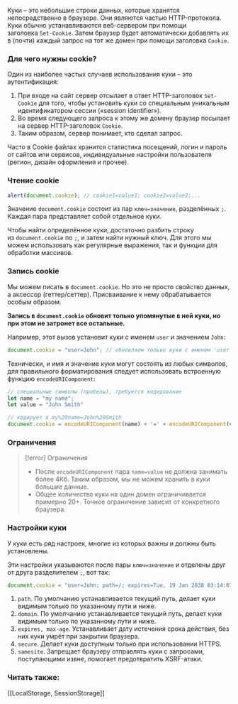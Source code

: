 Куки – это небольшие строки данных, которые хранятся непосредственно в браузере. Они являются частью HTTP-протокола.
Куки обычно устанавливаются веб-сервером при помощи заголовка `Set-Cookie`. Затем браузер будет автоматически добавлять их в (почти) каждый запрос на тот же домен при помощи заголовка `Cookie`.

### Для чего нужны cookie?
Один из наиболее частых случаев использования куки – это аутентификация:

1. При входе на сайт сервер отсылает в ответ HTTP-заголовок `Set-Cookie` для того, чтобы установить куки со специальным уникальным идентификатором сессии («session identifier»).
2. Во время следующего запроса к этому же домену браузер посылает на сервер HTTP-заголовок `Cookie`.
3. Таким образом, сервер понимает, кто сделал запрос.

Часто в Cookie файлах хранится статистика посещений, логин и пароль от сайтов или сервисов, индивидуальные настройки пользователя (регион, дизайн оформления и прочее).

### Чтение cookie
```js
alert(document.cookie); // cookie1=value1; cookie2=value2;...
```
Значение `document.cookie` состоит из пар `ключ=значение`, разделённых `;`. Каждая пара представляет собой отдельное куки.

Чтобы найти определённое куки, достаточно разбить строку из `document.cookie` по `;`, и затем найти нужный ключ. Для этого мы можем использовать как регулярные выражения, так и функции для обработки массивов.

### Запись cookie
Мы можем писать в `document.cookie`. Но это не просто свойство данных, а акcессор (геттер/сеттер). Присваивание к нему обрабатывается особым образом.

**Запись в `document.cookie` обновит только упомянутые в ней куки, но при этом не затронет все остальные.**

Например, этот вызов установит куки с именем `user` и значением `John`:
```js
document.cookie = "user=John"; // обновляем только куки с именем 'user'
```

Технически, и имя и значение куки могут состоять из любых символов, для правильного форматирования следует использовать встроенную функцию `encodeURIComponent`:
```js
// специальные символы (пробелы), требуется кодирование
let name = "my name";
let value = "John Smith"

// кодирует в my%20name=John%20Smith
document.cookie = encodeURIComponent(name) + '=' + encodeURIComponent(value);
```

### Ограничения
>[!error] Ограничения
>- После `encodeURIComponent` пара `name=value` не должна занимать более 4Кб. Таким образом, мы не можем хранить в куки большие данные.
>- Общее количество куки на один домен ограничивается примерно 20+. Точное ограничение зависит от конкретного браузера.

### Настройки куки
У куки есть ряд настроек, многие из которых важны и должны быть установлены.

Эти настройки указываются после пары `ключ=значение` и отделены друг от друга разделителем `;`, вот так:
```js
document.cookie = "user=John; path=/; expires=Tue, 19 Jan 2038 03:14:07 GMT"
```

1. `path`. По умолчанию устанавливается текущий путь, делает куки видимым только по указанному пути и ниже.
2. `domain`. По умолчанию устанавливается текущий путь, делает куки видимым только по указанному пути и ниже.
3. `expires, max-age`. Устанавливает дату истечения срока действия, без них куки умрёт при закрытии браузера.
4. `secure`. Делает куки доступным только при использовании HTTPS.
5. `samesite`. Запрещает браузеру отправлять куки с запросами, поступающими извне, помогает предотвратить XSRF-атаки.

### Читать также: 
[[LocalStorage, SessionStorage]]